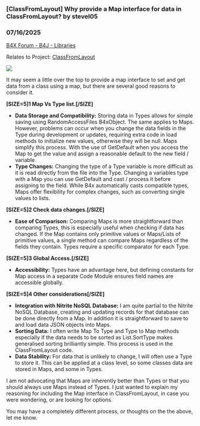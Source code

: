 ### [ClassFromLayout] Why provide a Map interface for data in ClassFromLayout? by stevel05
### 07/16/2025
[B4X Forum - B4J - Libraries](https://www.b4x.com/android/forum/threads/167645/)

Relates to Project: [ClassFromLayout](https://www.b4x.com/android/forum/threads/class-from-layout-a-utility-to-create-a-boilerplate-class-from-a-layout.167554/)  
  

![](https://www.b4x.com/android/forum/attachments/165128)

  
  
It may seem a little over the top to provide a map interface to set and get data from a class using a map, but there are several good reasons to consider it.  
  
**[SIZE=5]1 Map Vs Type list.[/SIZE]**  

- **Data Storage and Compatibility:** Storing data in Types allows for simple saving using RandomAccessFiles B4xObject. The same applies to Maps. However, problems can occur when you change the data fields in the Type during development or updates, requiring extra code in load methods to initialize new values, otherwise they will be null. Maps simplify this process. With the use of GetDefault when you access the Map to get the value and assign a reasonable default to the new field / variable.
- **Type Changes:** Changing the type of a Type variable is more difficult as it is read directly from the file into the Type. Changing a variables type with a Map you can use GetDefault and cast / process it before assigning to the field. While B4x automatically casts compatible types, Maps offer flexibility for complex changes, such as converting single values to lists.

**[SIZE=5]2 Check data changes.[/SIZE]**  

- **Ease of Comparison:** Comparing Maps is more straightforward than comparing Types, this is especially useful when checking if data has changed. If the Map contains only primitive values or Maps/Lists of primitive values, a single method can compare Maps regardless of the fields they contain. Types require a specific comparator for each Type.

**[SIZE=5]3 Global Access.[/SIZE]**  

- **Accessibility:** Types have an advantage here, but defining constants for Map access in a separate Code Module ensures field names are accessible globally.

**[SIZE=5]4 Other considerations[/SIZE]**  

- **Integration with Nitrite NoSQL Database:** I am quite partial to the Nitrite NoSQL Database, creating and updating records for that database can be done directly from a Map. In addition it is straightforward to save to and load data JSON objects into Maps.
- **Sorting Data:** I often write Map To Type and Type to Map methods especially if the data needs to be sorted as List.SortType makes generalised sorting brilliantly simple. This process is used in the ClassFromLayout code.
- **Data Stability:** For data that is unlikely to change, I will often use a Type to store it. This can be applied at a class level, so some classes data are stored in Maps, and some in Types.

I am not advocating that Maps are inherently better than Types or that you should always use Maps instead of Types. I just wanted to explain my reasoning for including the Map interface in ClassFromLayout, in case you were wondering, or are looking for options.  
  
You may have a completely different process, or thoughts on the the above, let me know.
